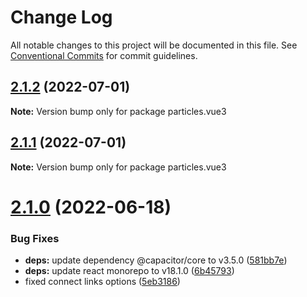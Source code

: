 # Change Log

All notable changes to this project will be documented in this file.
See [Conventional Commits](https://conventionalcommits.org) for commit guidelines.

## [2.1.2](https://github.com/matteobruni/tsparticles/compare/particles.vue3@2.1.1...particles.vue3@2.1.2) (2022-07-01)

**Note:** Version bump only for package particles.vue3





## [2.1.1](https://github.com/matteobruni/tsparticles/compare/particles.vue3@2.1.0...particles.vue3@2.1.1) (2022-07-01)

**Note:** Version bump only for package particles.vue3





# [2.1.0](https://github.com/matteobruni/tsparticles/compare/particles.vue3@2.0.6...particles.vue3@2.1.0) (2022-06-18)


### Bug Fixes

* **deps:** update dependency @capacitor/core to v3.5.0 ([581bb7e](https://github.com/matteobruni/tsparticles/commit/581bb7e2f4f6aceb3535daf9223954a80f2daa81))
* **deps:** update react monorepo to v18.1.0 ([6b45793](https://github.com/matteobruni/tsparticles/commit/6b457937c41d7681a2135dfcb6ff220e578f22bb))
* fixed connect links options ([5eb3186](https://github.com/matteobruni/tsparticles/commit/5eb31866b3a9fe1328969c254f2fff0be995b1f5))
